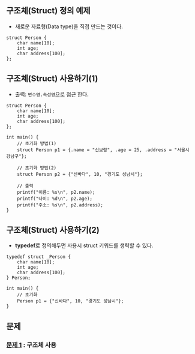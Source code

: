 ## 구조체(Struct) 정의 예제
* 새로운 자료형(Data type)을 직접 만드는 것이다.
```
struct Person {
    char name[10];
    int age;
    char address[100];
};
```

## 구조체(Struct) 사용하기(1)
* 출력: `변수명.속성명`으로 접근 한다.
```
struct Person {
    char name[10];
    int age;
    char address[100];
};

int main() {
    // 초기화 방법(1)
    struct Person p1 = {.name = "신보람", .age = 25, .address = "서울시 강남구"};

    // 초기화 방법(2)
    struct Person p2 = {"신바다", 10, "경기도 성남시"};

    // 출력
    printf("이름: %s\n", p2.name);
    printf("나이: %d\n", p2.age);
    printf("주소: %s\n", p2.address);
}
```

## 구조체(Struct) 사용하기(2)
* **typedef**로 정의해두면 사용시 struct 키워드를 생략할 수 있다. 
```
typedef struct _Person { 
    char name[10];
    int age;
    char address[100];
} Person;

int main() {
    // 초기화
    Person p1 = {"신바다", 10, "경기도 성남시"};    
}
```

## 문제
### [문제 1](quiz01) : 구조체 사용
